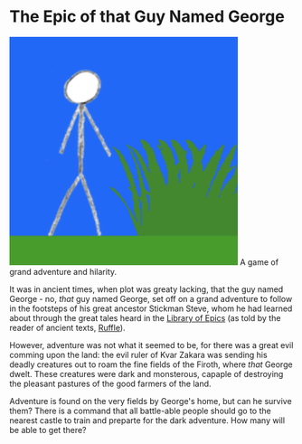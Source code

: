 # The Epic of that Guy Named George
![George.png](Images/George.png)
A game of grand adventure and hilarity.

It was in ancient times, when plot was greaty lacking, that the guy named George - no, *that* guy named George, set off on a grand adventure to follow in the footsteps of his great ancestor Stickman Steve, whom he had learned about through the great tales heard in the [Library of Epics](https://nathanscheck.com/projects) (as told by the reader of ancient texts, [Ruffle](https://ruffle.rs)).

However, adventure was not what it seemed to be, for there was a great evil comming upon the land: the evil ruler of Kvar Zakara was sending his deadly creatures out to roam the fine fields of the Firoth, where *that* George dwelt. These creatures were dark and monsterous, capaple of destroying the pleasant pastures of the good farmers of the land.

Adventure is found on the very fields by George's home, but can he survive them? There is a command that all battle-able people should go to the nearest castle to train and preparte for the dark adventure. How many will be able to get there?